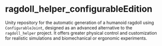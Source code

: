 # ragdoll_helper_configurableEdition
Unity repository for the automatic generation of a humanoid ragdoll using `ConfigurableJoint`, designed as an advanced alternative to the `ragdoll_helper` project. It offers greater physical control and customization for realistic simulations and biomechanical or ergonomic experiments.
